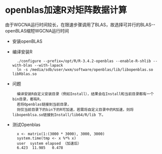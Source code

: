 # openblas加速R对矩阵数据计算
由于WGCNA运行时间较长，在限速步骤调用了BLAS，故选择可并行的BLAS--openBLAS缩短WGCNA运行时间
* 安装openBLAS

* 编译安装R

        ./configure --prefix=/opt/R/R-3.4.2-openblas --enable-R-shlib --with-blas --with-lapack
        ln -s /media/sdb/user/wxm/software/openblas/lib/libopenblas.so libRblas.so
* 问题

        编译安装R自定义安装目录（例如Install），结果会在Install和当前目录都有一个bin目录，都有R，
        若将Openblas链接到当前目录，
        则仅当前目录下的bin下的R可加速，若需将自定义目录中的R加速，则将libopenblsa.so链接到Install/lib64/R/lib 下。
* 测试Openblas

        x <- matrix(1:(3000 * 3000), 3000, 3000)
        system.time(tmp <- x %*% x)
        user  system elapsed （加速后）
        6.423  11.985   0.478 
